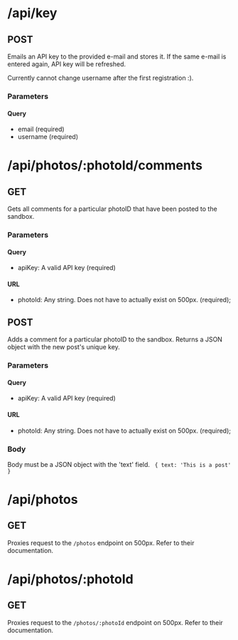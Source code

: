 # /api/key

## POST
 Emails an API key to the provided e-mail and stores it.
 If the same e-mail is entered again, API key will be refreshed.

 Currently cannot change username after the first registration :).

### Parameters
#### Query
- email (required)
- username (required)

# /api/photos/:photoId/comments

## GET
Gets all comments for a particular photoID that have been posted to the sandbox.

### Parameters
#### Query
- apiKey: A valid API key (required)

#### URL
- photoId: Any string. Does not have to actually exist on 500px. (required);

## POST
Adds a comment for a particular photoID to the sandbox. Returns a JSON object with the new post's unique key.

### Parameters
#### Query
- apiKey: A valid API key (required)

#### URL
- photoId: Any string. Does not have to actually exist on 500px. (required);

### Body

Body must be a JSON object with the 'text' field.
` {
  text: 'This is a post'
  }`


# /api/photos

## GET
Proxies request to the `/photos` endpoint on 500px. Refer to their documentation.


# /api/photos/:photoId

## GET
Proxies request to the `/photos/:photoId` endpoint on 500px. Refer to their documentation.

